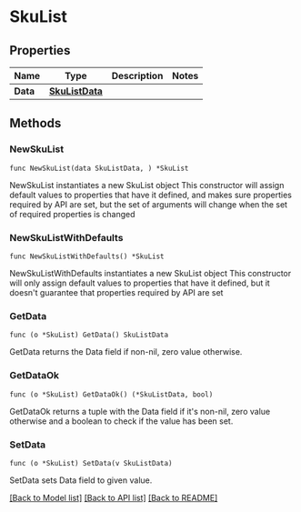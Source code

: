 # SkuList

## Properties

Name | Type | Description | Notes
------------ | ------------- | ------------- | -------------
**Data** | [**SkuListData**](SkuListData.md) |  | 

## Methods

### NewSkuList

`func NewSkuList(data SkuListData, ) *SkuList`

NewSkuList instantiates a new SkuList object
This constructor will assign default values to properties that have it defined,
and makes sure properties required by API are set, but the set of arguments
will change when the set of required properties is changed

### NewSkuListWithDefaults

`func NewSkuListWithDefaults() *SkuList`

NewSkuListWithDefaults instantiates a new SkuList object
This constructor will only assign default values to properties that have it defined,
but it doesn't guarantee that properties required by API are set

### GetData

`func (o *SkuList) GetData() SkuListData`

GetData returns the Data field if non-nil, zero value otherwise.

### GetDataOk

`func (o *SkuList) GetDataOk() (*SkuListData, bool)`

GetDataOk returns a tuple with the Data field if it's non-nil, zero value otherwise
and a boolean to check if the value has been set.

### SetData

`func (o *SkuList) SetData(v SkuListData)`

SetData sets Data field to given value.



[[Back to Model list]](../README.md#documentation-for-models) [[Back to API list]](../README.md#documentation-for-api-endpoints) [[Back to README]](../README.md)


